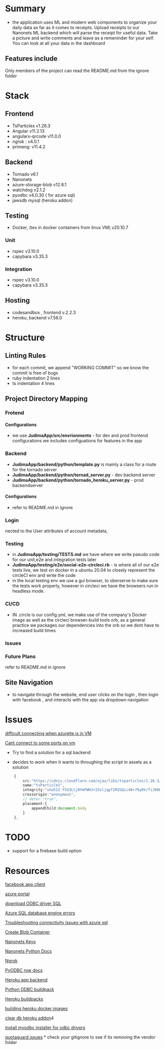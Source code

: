 # Summary
* the application uses ML and modern web components to organize your daily data as far as it comes to receipts. Upload receipts to our Nanonets ML backend which will parse the receipt for useful data. Take a picture and write comments and leave as a remeninder for your self. You can look at all your data in the dashboard

## Features include 


Only members of the project can read the README.md from the ignore folder
# Stack 

## Frontend
* TsParticles v1.26.3
* Angular  v11.2.13
* angularx-qrcode v11.0.0
* ngrok : v4.0.1
* primeng: v11.4.2

## Backend
* Tornado v6.1
* Nanonets
* azure-storage-blob v12.8.1
* watchdog v2.1.2
* pyodbc v4.0.30 ( for azure sql)
* jawsdb mysql (heroku addon)

## Testing
* Docker, (tes in docker containers from linux VM) v20.10.7

### Unit
* rspec    v3.10.0
* capybara v3.35.3

### Integration
* rspec    v3.10.0
* capybara v3.35.3


## Hosting
* codesandbox , frontend v.2.2.3
* heroku, backend v7.56.0




# Structure

## Linting Rules
* for each commit, we append "WORKING COMMIT" so we know the commit is free of bugs
* ruby indentation 2 lines
* ts indentation 4 lines


## Project Directory Mapping

### Frotend
#### Configurations
* we use __JudimaApp/src/envrionments__ - for dev and prod frontend configurations we includes configuations for features in the app


### Backend
*  __JudimaApp/backend/python/template.py__ is mainly a class for a route for the tornado server 
*  __JudimaApp/backend/python/tornad_server.py__ - dev backend server
* __JudimaApp/backend/python/tornado_heroku_server.py__ - prod backendserver
#### Configurations
* refer to README.md in ignore

### Login
nected to the User attributes of account metadata, 

### Testing 
* in __JudimaApp/testing/TESTS.md__ we have  where we write pseudo code for our unit,e2e and integration tests later
* __JudimaApp/testing/e2e/social-e2e-circleci.rb__ - is where all of our e2e tests live, we test on docker in a ubuntu 20.04 to closely represent the circleCI env and write the code 
* in the local testing env we use a gui browser, to oberserve to  make sure the tests work properly, however in circleci we have the browsers run in headless mode. 

### CI/CD
* IN .circle is our config.yml, we make use of the company's Docker image as well as the circleci browser-build tools orb, as a general practice we packages our dependencies into the orb so we dont have to increased build times


### Issues

### Future Plans
refer to README.md in ignore


## Site Navigation

* to navigate through the website, end user clicks on the login , then login with facebook , and interacts with the app via dropdown navigation

# Issues 
[difficult connecting when azureite is in VM](https://docs.microsoft.com/en-us/answers/questions/437449/diffculty-connectiong-to-storage-emulator-via-rest.html)

[Cant connect to some ports on vm](https://www.virtualbox.org/ticket/20419#comment:4)

* Try to find a solution for a sql backend

* decides to work when it wants to throughing the script in assets as a solution
```ts
    {
        src:"https://cdnjs.cloudflare.com/ajax/libs/tsparticles/1.26.3/tsparticles.min.js",
        name:"tsParticles",
        integrity:"sha512-f5U3LCj0YmFWHJ+I5vljqpT2RIGQic48+79y0V/fiJ60KX/s/xiZWQ/Zw8elJHpEdTPFa/5rtVil337IJwg4EA==",
        crossorigin:"anonymous",
        // defer:"true",
        placement:{
            appendChild:document.body
        }
    },
```
# TODO
* support for a firebase build option


# Resources


[facebook app client](https://developers.facebook.com/apps/749733915701523/settings/basic/)

[azure portal](https://portal.azure.com/#@shieldmousetower734outlook.onmicrosoft.com/resource/subscriptions/40e192c2-7e6e-4492-942e-9da21ef0fb36/resourcegroups/resourceGroup1/providers/Microsoft.Storage/storageAccounts/storageacctdemo624/containersList)

[download ODBC driver SQL](https://docs.microsoft.com/en-us/sql/connect/odbc/download-odbc-driver-for-sql-server?redirectedfrom=MSDN&view=sql-server-ver15)

[Azure SQL database engine errors](https://docs.microsoft.com/en-us/sql/relational-databases/errors-events/database-engine-events-and-errors?view=sql-server-ver15&viewFallbackFrom=sql-server-2017%3FWT.mc_id%3Dpid%3A13491%3Asid%3A32630429%2F)

[Troubleshooting connectivity issues with azure sql](https://docs.microsoft.com/en-us/azure/azure-sql/database/troubleshoot-common-errors-issues?WT.mc_id=Portal-Microsoft_Azure_Support)

[Create Blob Container](https://docs.microsoft.com/en-us/rest/api/storageservices/create-container)


[Nanonets Keys](https://app.nanonets.com/#/keys)

[Nanonets Python Docs](https://app.nanonets.com/documentation#operation/OCRModelLabelUrlsByModelIdPost)

[Ngrok](https://dashboard.ngrok.com/get-started/setup)

[PyODBC row docs](https://github.com/mkleehammer/pyodbc/wiki/Row)

[Heroku app backend](https://dashboard.heroku.com/apps/uploader-app212)

[Python ODBC buildpack](https://github.com/matt-bertoncello/python-pyodbc-buildpack)

[Heroku buildpacks](https://devcenter.heroku.com/articles/buildpacks)

[building heroku docker images](https://devcenter.heroku.com/articles/build-docker-images-heroku-yml#run-defining-the-processes-to-run)

[clear db heroku addon](https://devcenter.heroku.com/articles/cleardb#using-cleardb-with-python-django)4

[install myodbc installer for odbc drivers](https://dev.mysql.com/doc/connector-odbc/en/connector-odbc-installation-binary-unix-tarball.html)

[quotaguard issues](https://support.quotaguard.com/support/solutions/articles/12000077818-error-app-vendor-nss-wrapper-libnss-wrapper-so-from-ld-preload-cannot-be-preloaded)
    * check your gitignore to see if its removing the vendor folder




